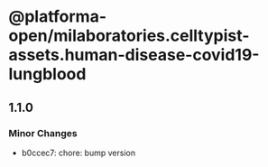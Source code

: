 # @platforma-open/milaboratories.celltypist-assets.human-disease-covid19-lungblood

## 1.1.0

### Minor Changes

- b0ccec7: chore: bump version
